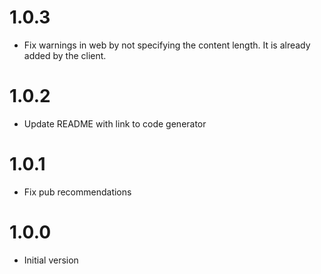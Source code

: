 # 1.0.3

* Fix warnings in web by not specifying the content length. It is already added by the client.

# 1.0.2

* Update README with link to code generator

# 1.0.1

* Fix pub recommendations

# 1.0.0

* Initial version
